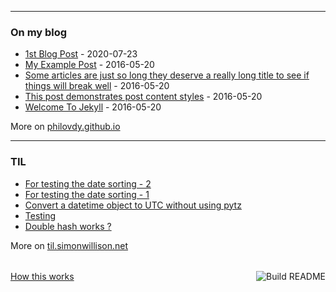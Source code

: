 

<table><tr>

---

### On my blog
<!-- blog starts -->
* [1st Blog Post](https://philovdy.github.io/github-pages-with-jekyll/2020/07/23/my-first-blog-post.html) - 2020-07-23
* [My Example Post](https://philovdy.github.io/github-pages-with-jekyll/2016/05/20/my-example-post.html) - 2016-05-20
* [Some articles are just so long they deserve a really long title to see if things will break well](https://philovdy.github.io/github-pages-with-jekyll/misc/2016/05/20/super-long-article.html) - 2016-05-20
* [This post demonstrates post content styles](https://philovdy.github.io/github-pages-with-jekyll/junk/2016/05/20/this-post-demonstrates-post-content-styles.html) - 2016-05-20
* [Welcome To Jekyll](https://philovdy.github.io/github-pages-with-jekyll/2016/05/20/welcome-to-jekyll.html) - 2016-05-20
<!-- blog ends -->
More on [philovdy.github.io](https://philovdy.github.io/github-pages-with-jekyll/)
</tr>
<tr>

---
  
### TIL
<!-- tils starts -->

* [For testing the date sorting - 2](https://github.com/philovdy/til/blob/master/python/python_setdefault.md)
* [For testing the date sorting - 1](https://github.com/philovdy/til/blob/master/sqlite/sql_new_11_32.md)
* [Convert a datetime object to UTC without using pytz](https://github.com/philovdy/til/blob/master/python/convert-to-utc-without-pytz.md)
* [Testing](https://github.com/philovdy/til/blob/master/python/test.md)
* [Double hash works ?](https://github.com/philovdy/til/blob/master/python/python_check.md)
<!-- tils ends -->
More on [til.simonwillison.net](https://til.simonwillison.net/)
</tr></table>

<a href="https://github.com/philovdy/philovdy/actions"><img src="https://github.com/philovdy/philovdy/workflows/Build%20README/badge.svg" align="right" alt="Build README"></a> 
<a href="https://simonwillison.net/2020/Jul/10/self-updating-profile-readme/">How this works</a>

